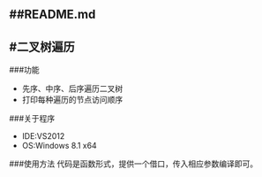 ##README.md 
-------------
#二叉树遍历
-------------

###功能
- 先序、中序、后序遍历二叉树
- 打印每种遍历的节点访问顺序

###关于程序
- IDE:VS2012
- OS:Windows 8.1 x64

###使用方法
代码是函数形式，提供一个借口，传入相应参数编译即可。
